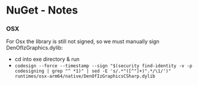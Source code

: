 # NuGet - Notes

### OSX

For Osx the library is still not signed, so we must manually sign DenOfIzGraphics.dylib:

- cd into exe directory & run
- `codesign --force --timestamp --sign "$(security find-identity -v -p codesigning | grep "^ *1)" | sed -E 's/.*"([^"]+)".*/\1/')" runtimes/osx-arm64/native/DenOfIzGraphicsCSharp.dylib`
